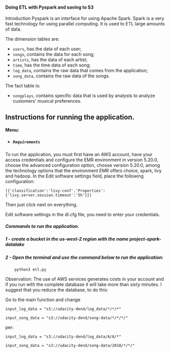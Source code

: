 #### Doing ETL with Pyspark and saving to S3
   
Introduction
Pyspark is an interface for using Apache Spark. Spark is a very fast technology for using parallel computing. It is used to ETL large amounts of data.

The dimension tables are:
- `users`, has the data of each user;
- `songs`, contains the data for each song;
- `artists`, has the data of each artist;
- `time`, has the time data of each song;
- `log_data`, contains the raw data that comes from the application;
- `song_data`, contains the raw data of the songs.


The fact table is:
- `songplays`, contains specific data that is used by analysts to analyze customers' musical preferences.

## Instructions for running the application.
#### Menu:
- ##### `Requirements`
To run the application, you must first have an AWS account, have your access credentials and configure the EMR environment in version 5.20.0, choose the advanced configuration option, choose version 5.20.0, among the technology options that the environment EMR offers choice, spark, livy and hadoop. In the Edit software settings field, place the following configuration:
```
[{'classification':'livy-conf','Properties':{'livy.server.session.timeout':'5h'}}]
```

Then just click next on everything.

Edit software settings
in the dl.cfg file, you need to enter your credentials.


##### Commands to run the application.

##### 1 - create a bucket in the us-west-2 region with the name project-spark-datalake 

##### 2 - Open the terminal and use the command below to run the application:
        python3 etl.py

Observation:
The use of AWS services generates costs in your account and if you run with the complete database it will take more than sixty minutes. I suggest that you reduce the database, to do this:

Go to the main function and change

`input_log_data = "s3://udacity-dend/log_data/*/*/*"` 

`input_song_data = "s3://udacity-dend/song-data/*/*/*/"`

per:

`input_log_data = "s3://udacity-dend/log_data/A/A/*"`

`input_song_data = "s3://udacity-dend/song-data/2018/*/*/"`
